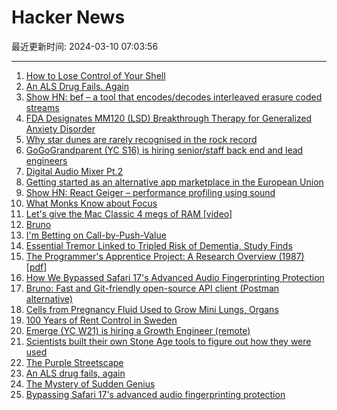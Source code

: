 # Hacker News

最近更新时间: 2024-03-10 07:03:56

--- 
1. [How to Lose Control of Your Shell](https://registerspill.thorstenball.com/p/how-to-lose-control-of-your-shell) 
2. [An ALS Drug Fails. Again](https://www.science.org/content/blog-post/als-drug-fails-again) 
3. [Show HN: bef – a tool that encodes/decodes interleaved erasure coded streams](https://github.com/gbletr42/bef) 
4. [FDA Designates MM120 (LSD) Breakthrough Therapy for Generalized Anxiety Disorder](https://www.businesswire.com/news/home/20240307733599/en/MindMed-Receives-FDA-Breakthrough-Therapy-Designation-and-Announces-Positive-12-Week-Durability-Data-From-Phase-2B-Study-of-MM120-for-Generalized-Anxiety-Disorder) 
5. [Why star dunes are rarely recognised in the rock record](https://www.nature.com/articles/s41598-024-53485-3) 
6. [GoGoGrandparent (YC S16) is hiring senior/staff back end and lead engineers](https://news.ycombinator.com/item?id=39652986) 
7. [Digital Audio Mixer Pt.2](https://blog.brixit.nl/digital-audio-mixer-pt-2/) 
8. [Getting started as an alternative app marketplace in the European Union](https://developer.apple.com/support/alternative-app-marketplace-in-the-eu/) 
9. [Show HN: React Geiger – performance profiling using sound](https://github.com/kristiandupont/react-geiger) 
10. [What Monks Know about Focus](https://www.millersbookreview.com/p/jamie-kreiner-how-to-focus) 
11. [Let's give the Mac Classic 4 megs of RAM [video]](https://www.youtube.com/watch?v=_iE-CKcyR2E) 
12. [Bruno](https://www.usebruno.com/) 
13. [I'm Betting on Call-by-Push-Value](https://thunderseethe.dev/posts/bet-on-cbpv/) 
14. [Essential Tremor Linked to Tripled Risk of Dementia, Study Finds](https://scienceblog.com/542898/essential-tremor-linked-to-tripled-risk-of-dementia-study-finds/) 
15. [The Programmer's Apprentice Project: A Research Overview (1987) [pdf]](http://www.semdesigns.com/Company/Publications/ProgrammersApprentice-AIM-1004.pdf) 
16. [How We Bypassed Safari 17's Advanced Audio Fingerprinting Protection](https://fingerprint.com/blog/bypassing-safari-17-audio-fingerprinting-protection/) 
17. [Bruno: Fast and Git-friendly open-source API client (Postman alternative)](https://www.usebruno.com/) 
18. [Cells from Pregnancy Fluid Used to Grow Mini Lungs, Organs](https://apnews.com/article/mini-organs-organoids-amniotic-fluid-fetus-f5a48564368d2cf383a7eac1371d67cf) 
19. [100 Years of Rent Control in Sweden](https://www.betonit.ai/p/100-years-of-rent-control-in-sweden) 
20. [Emerge (YC W21) is hiring a Growth Engineer (remote)](https://www.emergetools.com/careers/jobs/growth-engineer) 
21. [Scientists built their own Stone Age tools to figure out how they were used](https://arstechnica.com/science/2024/03/these-scientists-built-their-own-stone-age-tools-to-figure-out-how-they-were-used/) 
22. [The Purple Streetscape](https://computer.rip/2024-03-09-the-purple-streetscape.html) 
23. [An ALS drug fails, again](https://www.science.org/content/blog-post/als-drug-fails-again) 
24. [The Mystery of Sudden Genius](https://www.psychologytoday.com/us/articles/202403/the-mystery-of-sudden-genius) 
25. [Bypassing Safari 17's advanced audio fingerprinting protection](https://fingerprint.com/blog/bypassing-safari-17-audio-fingerprinting-protection/) 
